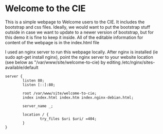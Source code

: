 # **Welcome to the CIE**

This is a simple webpage to Welcome users to the CIE.
It includes the bootstrap and css files.  Ideally, we would want to put the bootstrap stuff outside in case we want to update to a newer version of bootstrap, but for this demo it is fine to keep it inside.
All of the editable information for content of the webpage is in the index.html file

I used an nginx server to run this webpage locally.
After nginx is installed (ie sudo apt-get install nginx), point the nginx server to your website location (see below as "/var/www/site/welcome-to-cie) by editing /etc/nginx/sites-available/default
```
server {
        listen 80;
        listen [::]:80;

        root /var/www/site/welcome-to-cie;
        index index.html index.htm index.nginx-debian.html;

        server_name _;

        location / {
                try_files $uri $uri/ =404;
        }
}
```
